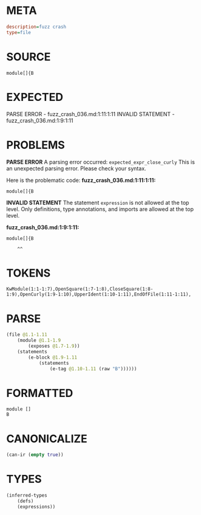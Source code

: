# META
~~~ini
description=fuzz crash
type=file
~~~
# SOURCE
~~~roc
module[]{B
~~~
# EXPECTED
PARSE ERROR - fuzz_crash_036.md:1:11:1:11
INVALID STATEMENT - fuzz_crash_036.md:1:9:1:11
# PROBLEMS
**PARSE ERROR**
A parsing error occurred: `expected_expr_close_curly`
This is an unexpected parsing error. Please check your syntax.

Here is the problematic code:
**fuzz_crash_036.md:1:11:1:11:**
```roc
module[]{B
```
          


**INVALID STATEMENT**
The statement `expression` is not allowed at the top level.
Only definitions, type annotations, and imports are allowed at the top level.

**fuzz_crash_036.md:1:9:1:11:**
```roc
module[]{B
```
        ^^


# TOKENS
~~~zig
KwModule(1:1-1:7),OpenSquare(1:7-1:8),CloseSquare(1:8-1:9),OpenCurly(1:9-1:10),UpperIdent(1:10-1:11),EndOfFile(1:11-1:11),
~~~
# PARSE
~~~clojure
(file @1.1-1.11
	(module @1.1-1.9
		(exposes @1.7-1.9))
	(statements
		(e-block @1.9-1.11
			(statements
				(e-tag @1.10-1.11 (raw "B"))))))
~~~
# FORMATTED
~~~roc
module []
B
~~~
# CANONICALIZE
~~~clojure
(can-ir (empty true))
~~~
# TYPES
~~~clojure
(inferred-types
	(defs)
	(expressions))
~~~

